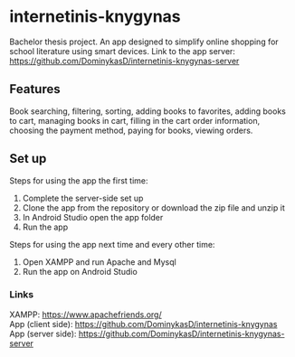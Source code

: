 # internetinis-knygynas
Bachelor thesis project. An app designed to simplify online shopping for school literature using smart devices.
Link to the app server: https://github.com/DominykasD/internetinis-knygynas-server

## Features
Book searching, filtering, sorting, adding books to favorites, adding books to cart, managing books in cart, filling in the cart order information, choosing the payment method, paying for books, viewing orders.

## Set up
Steps for using the app the first time:
   1) Complete the server-side set up
   2) Clone the app from the repository or download the zip file and unzip it
   3) In Android Studio open the app folder
   4) Run the app

Steps for using the app next time and every other time:
   1) Open XAMPP and run Apache and Mysql
   2) Run the app on Android Studio

### Links
XAMPP: https://www.apachefriends.org/ <br>
App (client side): https://github.com/DominykasD/internetinis-knygynas <br>
App (server side): https://github.com/DominykasD/internetinis-knygynas-server <br>
